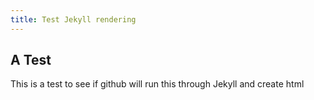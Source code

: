 ```yaml
---
title: Test Jekyll rendering
---
```


A Test
------
This is a test to see if github will run this through Jekyll and create html

